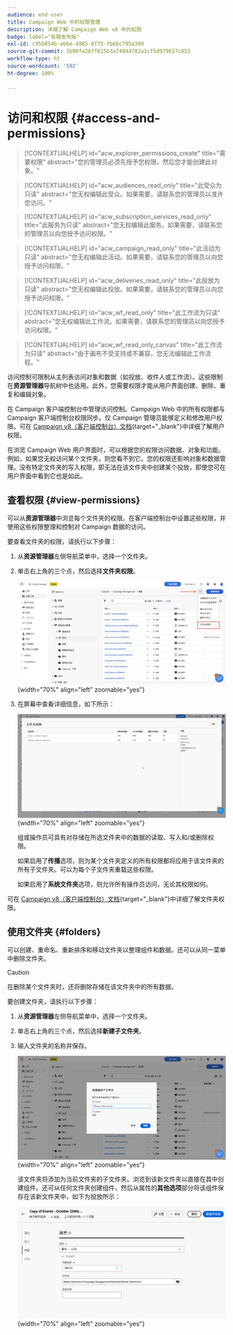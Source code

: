 ```yaml
---
audience: end-user
title: Campaign Web 中的权限管理
description: 详细了解 Campaign Web v8 中的权限
badge: label="有限发布版"
exl-id: c95b854b-ebbe-4985-8f75-fb6bc795a399
source-git-commit: 3b90fa26ff015b3a74044782a1cf5d979657c853
workflow-type: ht
source-wordcount: '592'
ht-degree: 100%

---
```


# 访问和权限 {#access-and-permissions}

>[!CONTEXTUALHELP]
>id="acw_explorer_permissions_create"
>title="需要权限"
>abstract="您的管理员必须先授予您权限，然后您才能创建此对象。"


>[!CONTEXTUALHELP]
>id="acw_audiences_read_only"
>title="此受众为只读"
>abstract="您无权编辑此受众。如果需要，请联系您的管理员以准许您访问。"


>[!CONTEXTUALHELP]
>id="acw_subscription_services_read_only"
>title="此服务为只读"
>abstract="您无权编辑此服务。如果需要，请联系您的管理员以向您授予访问权限。"


>[!CONTEXTUALHELP]
>id="acw_campaign_read_only"
>title="此活动为只读"
>abstract="您无权编辑此活动。如果需要，请联系您的管理员以向您授予访问权限。"

>[!CONTEXTUALHELP]
>id="acw_deliveries_read_only"
>title="此投放为只读"
>abstract="您无权编辑此投放。如果需要，请联系您的管理员以向您授予访问权限。"


>[!CONTEXTUALHELP]
>id="acw_wf_read_only"
>title="此工作流为只读"
>abstract="您无权编辑此工作流。如果需要，请联系您的管理员以向您授予访问权限。"

>[!CONTEXTUALHELP]
>id="acw_wf_read_only_canvas"
>title="此工作流为只读"
>abstract="由于画布不受支持或不兼容，您无法编辑此工作流程。"

访问控制可限制从主列表访问对象和数据（如投放、收件人或工作流）。这些限制在&#x200B;**资源管理器**&#x200B;导航树中也适用。此外，您需要权限才能从用户界面创建、删除、重复和编辑对象。

在 Campaign 客户端控制台中管理访问控制。Campaign Web 中的所有权限都与 Campaign 客户端控制台权限同步。仅 Campaign 管理员能够定义和修改用户权限。可在 [Campaign v8（客户端控制台）文档](https://experienceleague.adobe.com/docs/campaign/campaign-v8/admin/permissions/gs-permissions.html){target="_blank"}中详细了解用户权限。

在浏览 Campaign Web 用户界面时，可以根据您的权限访问数据、对象和功能。例如，如果您无权访问某个文件夹，则您看不到它。您的权限还影响对象和数据管理。没有特定文件夹的写入权限，即无法在该文件夹中创建某个投放，即使您可在用户界面中看到它也是如此。

## 查看权限 {#view-permissions}

可以从&#x200B;**资源管理器**&#x200B;中浏览每个文件夹的权限。在客户端控制台中设置这些权限，并使用这些权限整理和控制对 Campaign 数据的访问。

要查看文件夹的权限，请执行以下步骤：

1. 从&#x200B;**资源管理器**&#x200B;左侧导航菜单中，选择一个文件夹。
1. 单击右上角的三个点，然后选择&#x200B;**文件夹权限**。

   ![](assets/permissions-view-menu.png){width="70%" align="left" zoomable="yes"}

1. 在屏幕中查看详细信息，如下所示：

   ![](assets/permissions-view-screen.png){width="70%" align="left" zoomable="yes"}

   组或操作员可具有对存储在所选文件夹中的数据的读取、写入和/或删除权限。

   如果启用了&#x200B;**传播**&#x200B;选项，则为某个文件夹定义的所有权限都将应用于该文件夹的所有子文件夹。可以为每个子文件夹重载这些权限。

   如果启用了&#x200B;**系统文件夹**&#x200B;选项，则允许所有操作员访问，无论其权限如何。

可在 [Campaign v8（客户端控制台）文档](https://experienceleague.adobe.com/docs/campaign/campaign-v8/admin/permissions/folder-permissions.html){target="_blank"}中详细了解文件夹权限。


## 使用文件夹 {#folders}

可以创建、重命名、重新排序和移动文件夹以整理组件和数据。还可以从同一菜单中删除文件夹。

>[!CAUTION]
>
>在删除某个文件夹时，还将删除存储在该文件夹中的所有数据。

要创建文件夹，请执行以下步骤：

1. 从&#x200B;**资源管理器**&#x200B;左侧导航菜单中，选择一个文件夹。
1. 单击右上角的三个点，然后选择&#x200B;**新建子文件夹**。
1. 输入文件夹的名称并保存。

   ![](assets/create-new-subfolder.png){width="70%" align="left" zoomable="yes"}

   该文件夹将添加为当前文件夹的子文件夹。浏览到该新文件夹以直接在其中创建组件。还可从任何文件夹创建组件，然后从属性的&#x200B;**其他选项**&#x200B;部分将该组件保存在该新文件夹中，如下为投放所示：

   ![](assets/delivery-properties-folder.png){width="70%" align="left" zoomable="yes"}
